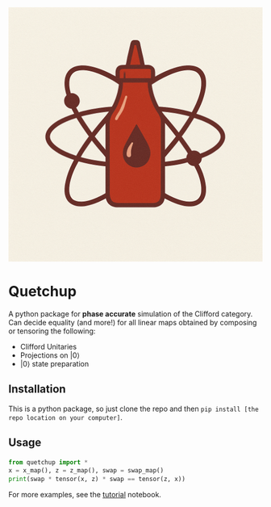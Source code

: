 ![Quetchup Logo](logo.png)

# Quetchup
A python package for **phase accurate** simulation of the Clifford category. Can decide equality (and more!) for all linear maps obtained by composing or tensoring the following:
* Clifford Unitaries
* Projections on $| 0 \rangle$
* $|0 \rangle$ state preparation

## Installation
This is a python package, so just clone the repo and then `pip install [the repo location on your computer]`.

## Usage
```python
from quetchup import *
x = x_map(), z = z_map(), swap = swap_map()
print(swap * tensor(x, z) * swap == tensor(z, x))
```

For more examples, see the [tutorial](examples/tutorial.ipynb) notebook.
